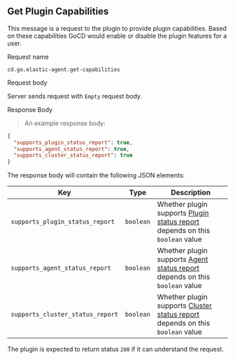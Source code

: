 ## Get Plugin Capabilities

This message is a request to the plugin to provide plugin capabilities. Based on these capabilities GoCD would enable or disable the plugin features for a user.

<p class='request-name-heading'>Request name</p>

`cd.go.elastic-agent.get-capabilities`

<p class='request-body-heading'>Request body</p>

Server sends request with `Empty` request body.

<p class='response-code-heading'>Response Body</p>

> An example response body:

```json
{
  "supports_plugin_status_report": true,
  "supports_agent_status_report": true,
  "supports_cluster_status_report": true
}
```

The response body will contain the following JSON elements:

<p class='attributes-table-follows'></p>

| Key                                | Type        | Description                                                                                                    |
| ---------------------------------- | ----------- | -------------------------------------------------------------------------------------------------------------- |
| `supports_plugin_status_report`    | `boolean`   | Whether plugin supports [Plugin status report](#get-plugin-status-report) depends on this `boolean` value      |
| `supports_agent_status_report`     | `boolean`   | Whether plugin supports [Agent status report](#get-agent-status-report) depends on this `boolean` value        |
| `supports_cluster_status_report`   | `boolean`   | Whether plugin supports [Cluster status report](#get-agent-status-report) depends on this `boolean` value      |


The plugin is expected to return status `200` if it can understand the request.
